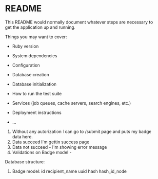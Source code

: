# README

This README would normally document whatever steps are necessary to get the
application up and running.

Things you may want to cover:

* Ruby version

* System dependencies

* Configuration

* Database creation

* Database initialization

* How to run the test suite

* Services (job queues, cache servers, search engines, etc.)

* Deployment instructions

* ...







1. Without any autorization I can go to /submit page and puts my badge data here.
2. Data succeed I'm gettin success page
3. Data not succeed - I'm showing error message
4. Validations on Badge model - 

Database structure:
1. Badge model:
id
recipient_name
uuid
hash
hash_id_node